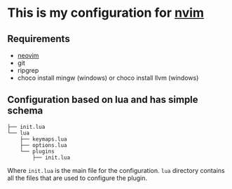 # This is my configuration for [nvim](https://neovim.io/)

## Requirements

- [neovim](https://neovim.io/)
- git
- ripgrep
- choco install mingw (windows) or choco install llvm (windows)

## Configuration based on lua and has simple schema

```shcema
├── init.lua
└── lua
    ├── keymaps.lua
    ├── options.lua
    └── plugins
        ├── init.lua
```

Where `init.lua` is the main file for the configuration.
`lua` directory contains all the files that are used to configure the plugin.
